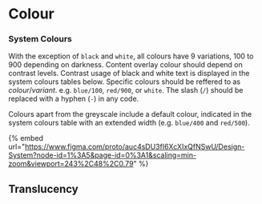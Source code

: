 # Colour

### System Colours

With the exception of `black` and `white`, all colours have 9 variations, 100 to 900 depending on darkness. Content overlay colour should depend on contrast levels. Contrast usage of black and white text is displayed in the system colours tables below. Specific colours should be reffered to as _colour_/_variant_. e.g. `blue/100`, `red/900`, or `white`. The slash (`/`) should be replaced with a hyphen (`-`) in any code.

Colours apart from the greyscale include a default colour, indicated in the system colours table with an extended width (e.g. `blue/400` and `red/500`).

{% embed url="https://www.figma.com/proto/auc4sDU3fI6XcXIxQfNSwU/Design-System?node-id=1%3A5&page-id=0%3A1&scaling=min-zoom&viewport=243%2C48%2C0.79" %}

## Translucency
